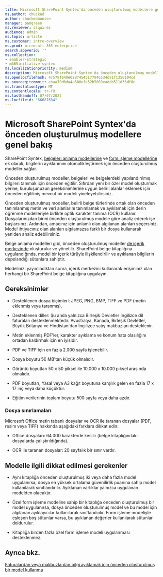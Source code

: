 ```yaml
---
title: Microsoft SharePoint Syntex'da önceden oluşturulmuş modellere genel bakış
ms.author: chucked
author: chuckedmonson
manager: pamgreen
ms.reviewer: ssquires
audience: admin
ms.topic: article
ms.customer: intro-overview
ms.prod: microsoft-365-enterprise
search.appverid: ''
ms.collection:
- enabler-strategic
- m365initiative-syntex
ms.localizationpriority: medium
description: Microsoft SharePoint Syntex'da önceden oluşturulmuş modeller hakkında bilgi edinin.
ms.openlocfilehash: 47579f640e02874545177946534d81f1350104cd
ms.sourcegitcommit: ebaa70d0da4a600efe52b5008eaddb511d36df8c
ms.translationtype: MT
ms.contentlocale: tr-TR
ms.lasthandoff: 07/07/2022
ms.locfileid: "66687684"
---
```

# <a name="prebuilt-models-overview-in-microsoft-sharepoint-syntex"></a>Microsoft SharePoint Syntex'da önceden oluşturulmuş modellere genel bakış

SharePoint Syntex, [belgeleri anlama modellerine](document-understanding-overview.md) ve [form işleme modellerine](form-processing-overview.md) ek olarak, bilgilerin ayıklanmını otomatikleştirmek için önceden oluşturulmuş modeller sağlar.

Önceden oluşturulmuş modeller, belgeleri ve belgelerdeki yapılandırılmış bilgileri tanımak için önceden eğitilir. Sıfırdan yeni bir özel model oluşturmak yerine, kuruluşunuzun gereksinimlerine uygun belirli alanlar eklemek için önceden eğitilmiş mevcut bir modeli yineleyebilirsiniz. 

Önceden oluşturulmuş modeller, belirli belge türlerinde ortak olan önceden tanımlanmış metin ve veri alanlarını tanımlamak ve ayıklamak için derin öğrenme modelleriyle birlikte optik karakter tanıma (OCR) kullanır. Dosyalarınızdan birini önceden oluşturulmuş modele göre analiz ederek işe başlarsınız. Ardından, amacınız için anlamlı olan algılanan alanları seçersiniz. Model ihtiyacınız olan alanları algılamazsa farklı bir dosya kullanarak yeniden analiz edebilirsiniz.

Belge anlama modelleri gibi, önceden oluşturulmuş modeller [de içerik merkezinde](create-a-content-center.md) oluşturulur ve yönetilir. SharePoint belge kitaplığına uygulandığında, model bir içerik türüyle ilişkilendirilir ve ayıklanan bilgilerin depolandığı sütunlara sahiptir. 

Modelinizi yayımladıktan sonra, içerik merkezini kullanarak erişiminiz olan herhangi bir SharePoint belge kitaplığına uygulayın.  

## <a name="requirements"></a>Gereksinimler

- Desteklenen dosya biçimleri: JPEG, PNG, BMP, TIFF ve PDF (metin eklenmiş veya taranmış).

- Desteklenen diller: Şu anda yalnızca Birleşik Devletler İngilizce dil faturaları desteklenmektedir. Avustralya, Kanada, Birleşik Devletler, Büyük Britanya ve Hindistan'dan İngilizce satış makbuzları desteklenir.

- Metin eklenmiş PDF'ler, karakter ayıklama ve konum hata olasılığını ortadan kaldırmak için en iyisidir.

- PDF ve TIFF için en fazla 2.000 sayfa işlenebilir.

- Dosya boyutu 50 MB'tan küçük olmalıdır.

- Görüntü boyutları 50 x 50 piksel ile 10.000 x 10.000 piksel arasında olmalıdır.

- PDF boyutları, Yasal veya A3 kağıt boyutuna karşılık gelen en fazla 17 x 17 inç veya daha küçüktür.

- Eğitim verilerinin toplam boyutu 500 sayfa veya daha azdır.

### <a name="file-limitations"></a>Dosya sınırlamaları

Microsoft Office metin tabanlı dosyalar ve OCR ile taranan dosyalar (PDF, resim veya TIFF) hakkında aşağıdaki farklara dikkat edin:

- Office dosyaları: 64.000 karakterde kesilir (belge kitaplığındaki dosyalarda çalıştırıldığında).

- OCR ile taranan dosyalar: 20 sayfalık bir sınır vardır.  

## <a name="model-considerations"></a>Modelle ilgili dikkat edilmesi gerekenler

- Aynı kitaplığa önceden oluşturulmuş iki veya daha fazla model uygulanırsa, dosya en yüksek ortalama güvenilirlik puanına sahip model kullanılarak sınıflandırılır. Ayıklanan varlıklar yalnızca uygulanan modelden olacaktır.

- Özel form işleme modeline sahip bir kitaplığa önceden oluşturulmuş bir model uygulanırsa, dosya önceden oluşturulmuş model ve bu model için algılanan ayıklayıcılar kullanılarak sınıflandırılır. Form işleme modeliyle eşleşen boş sütunlar varsa, bu ayıklanan değerler kullanılarak sütunlar doldurulur.

- Kitaplığa birden fazla özel form işleme modeli uygulanması desteklenmez.

## <a name="see-also"></a>Ayrıca bkz.

[Faturalardan veya makbuzlardan bilgi ayıklamak için önceden oluşturulmuş bir model kullanma](prebuilt-overview.md)
 

